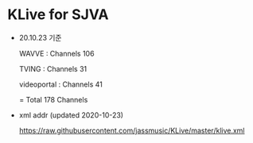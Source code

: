 # KLive for SJVA

* 20.10.23 기준

   WAVVE : Channels 106
   
   TVING : Channels 31
   
   videoportal : Channels 41
   
   = Total 178 Channels

* xml addr (updated 2020-10-23)

  https://raw.githubusercontent.com/jassmusic/KLive/master/klive.xml



